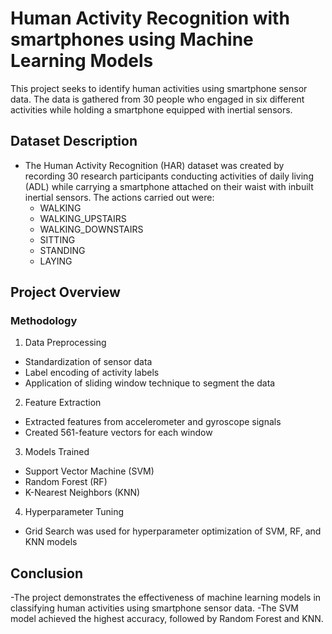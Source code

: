 # Human Activity Recognition with smartphones using Machine Learning Models
This project seeks to identify human activities using smartphone sensor data. The data is gathered from 30 people who engaged in six different activities
while holding a smartphone equipped with inertial sensors.
 
## Dataset Description
- The Human Activity Recognition (HAR) dataset was created by recording 30 research participants conducting activities of daily living (ADL) while carrying
  a smartphone attached on their waist with inbuilt inertial sensors. The actions carried out were:
  - WALKING
  - WALKING_UPSTAIRS
  - WALKING_DOWNSTAIRS
  - SITTING
  - STANDING
  - LAYING

## Project Overview

### Methodology
1. Data Preprocessing
- Standardization of sensor data
- Label encoding of activity labels
- Application of sliding window technique to segment the data
2. Feature Extraction
- Extracted features from accelerometer and gyroscope signals
- Created 561-feature vectors for each window
3. Models Trained
- Support Vector Machine (SVM)
- Random Forest (RF)
- K-Nearest Neighbors (KNN)
4. Hyperparameter Tuning
- Grid Search was used for hyperparameter optimization of SVM, RF, and KNN models

## Conclusion
-The project demonstrates the effectiveness of machine learning models in classifying human activities using smartphone sensor data. 
-The SVM model achieved the highest accuracy, followed by Random Forest and KNN.

